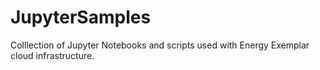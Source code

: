 # JupyterSamples
Colllection of Jupyter Notebooks and scripts used with Energy Exemplar cloud infrastructure.
